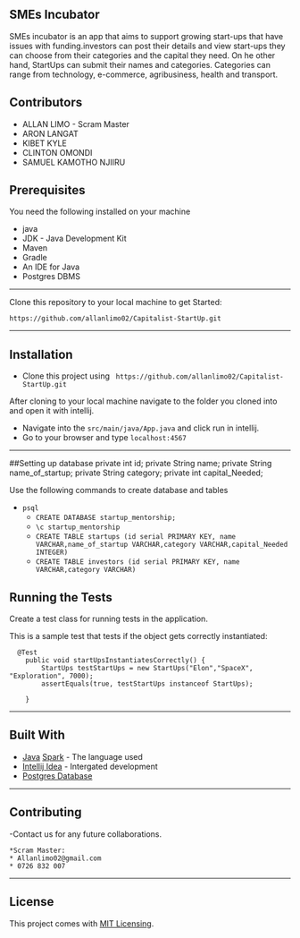 SMEs Incubator 
----
SMEs incubator is an app that aims to support growing start-ups that have issues with funding.investors can post their details and view start-ups they can choose from their categories and the capital they need. On he other hand, StartUps can submit their names and categories. Categories can range from technology, e-commerce, agribusiness, health and transport.
## Contributors

* ALLAN LIMO - Scram Master
* ARON LANGAT
* KIBET KYLE
* CLINTON OMONDI
* SAMUEL KAMOTHO NJIIRU

## **Prerequisites**

You need the following installed on your machine
- java
- JDK - Java Development Kit
- Maven
- Gradle
- An IDE for Java
- Postgres DBMS
---
Clone this repository to your local machine to get Started:

```https://github.com/allanlimo02/Capitalist-StartUp.git```


---
## Installation
* Clone this project using ``` https://github.com/allanlimo02/Capitalist-StartUp.git```

After cloning to your local machine navigate to the folder you cloned into and open it with intellij.
* Navigate into the ``` src/main/java/App.java ``` and click run in intellij.
* Go to your browser and type ``` localhost:4567 ```
---
##Setting up database
private int id;
private String name;
private String name_of_startup;
private String category;
private int capital_Needed;

Use the  following commands to create database and tables
* ```psql```
  * ```CREATE DATABASE startup_mentorship;```
   * ``\c startup_mentorship``
   * ``CREATE TABLE startups (id serial PRIMARY KEY, name VARCHAR,name_of_startup VARCHAR,category VARCHAR,capital_Needed INTEGER)``
    * ````CREATE TABLE investors (id serial PRIMARY KEY, name VARCHAR,category VARCHAR)````
## Running the Tests

Create a test class for running tests in the application.

This is a sample test that tests if the object gets correctly instantiated:

```
  @Test
    public void startUpsInstantiatesCorrectly() {
        StartUps testStartUps = new StartUps("Elon","SpaceX", "Exploration", 7000);
        assertEquals(true, testStartUps instanceof StartUps);

    }
```
---
## Built With

* [Java](https://www.java.com/) [Spark]() - The language used
* [Intellij Idea](https://www.jetbrains.com/idea/) - Intergated development
* [Postgres Database](https://www.postgresql.org/)
---

## Contributing
-Contact us for any future collaborations.
 
   
    *Scram Master:
    * Allanlimo02@gmail.com
    * 0726 832 007
---
## License
This project comes with [MIT Licensing](./Licence).